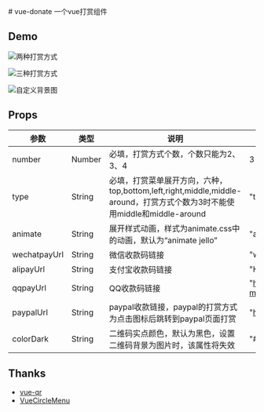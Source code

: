 ﻿﻿# vue-donate一个vue打赏组件## Demo![两种打赏方式](https://imgs.bwmelon.com/20190825204012.gif "两种打赏方式")![三种打赏方式](https://imgs.bwmelon.com/20190825204210.gif "三种打赏方式")![自定义背景图](https://imgs.bwmelon.com/20190825204242.gif "自定义背景图")## Props| 参数 | 类型 | 说明 | 参考 || ------ | ------ | ------ | ------ || number | Number | 必填，打赏方式个数，个数只能为2、3、4 | 3| type | String | 必填，打赏菜单展开方向，六种，top,bottom,left,right,middle,middle-around，打赏方式个数为3时不能使用middle和middle-around | "top"| animate | String | 展开样式动画，样式为animate.css中的动画，默认为“animate jello” | "animated bounce"| wechatpayUrl | String | 微信收款码链接 |  "wxp://xxxxxxxxxx"| alipayUrl | String | 支付宝收款码链接 | "HTTPS://QR.ALIPAY.COM/xxxxxxxxx"| qqpayUrl | String | QQ收款码链接 | "https://i.qianbao.qq.com/wallet/sqrcode.htm?m=xxxxxxxx"| paypalUrl | String | paypal收款链接，paypal的打赏方式为点击图标后跳转到paypal页面打赏 | "https://paypal.me/xxxxxx"| colorDark | String | 二维码实点颜色，默认为黑色，设置二维码背景为图片时，该属性将失效 | "#ff0000", "rgb(255, 0, 0)"## Thanks- [vue-qr](https://github.com/Binaryify/vue-qr "vue-qr")- [VueCircleMenu](https://github.com/OYsun/VueCircleMenu "VueCircleMenu")